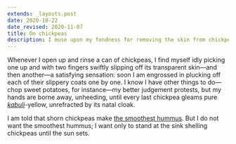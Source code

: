 ```yaml
---
extends: _layouts.post
date: 2020-10-22
date_revised: 2020-11-07
title: On chickpeas
description: I muse upon my fondness for removing the skin from chickpeas.
---
```


Whenever I open up and rinse a can of chickpeas, I find myself idly
picking one up and with two fingers swiftly slipping off its
transparent skin—<!-- FOLD -->and then another—a satisfying sensation: soon I am
engrossed in plucking off each of their slippery coats one by one. I
know I have other things to do—chop sweet potatoes, for instance—my
better judgement protests, but my hands are borne away, unheeding, until
every last chickpea gleams pure *[kabuli][poischiche]*-yellow, unrefracted by its natal
cloak.

I am told that shorn chickpeas make [the smoothest hummus][ethereal].
But I do not want the smoothest hummus; I want only to stand at the sink
shelling chickpeas until the sun sets.

[ethereal]: https://smittenkitchen.com/2013/01/ethereally-smooth-hummus/ "ethereally smooth hummus – smitten kitchen"
[poischiche]: https://en.wikipedia.org/wiki/Chickpea "Chickpea – Wikipedia (Kabuli is the kind of chickpea commonly sold in North America)"

